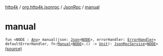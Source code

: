 [http4k](../../index.md) / [org.http4k.jsonrpc](../index.md) / [JsonRpc](index.md) / [manual](./manual.md)

# manual

`fun <NODE : `[`Any`](https://kotlinlang.org/api/latest/jvm/stdlib/kotlin/-any/index.html)`> manual(json: `[`Json`](../../org.http4k.format/-json/index.md)`<`[`NODE`](manual.md#NODE)`>, errorHandler: `[`ErrorHandler`](../-error-handler.md)` = defaultErrorHandler, fn: `[`Manual`](../-method-bindings/-manual/index.md)`<`[`NODE`](manual.md#NODE)`>.() -> `[`Unit`](https://kotlinlang.org/api/latest/jvm/stdlib/kotlin/-unit/index.html)`): `[`JsonRpcService`](../-json-rpc-service/index.md)`<`[`NODE`](manual.md#NODE)`>` [(source)](https://github.com/http4k/http4k/blob/master/http4k-jsonrpc/src/main/kotlin/org/http4k/jsonrpc/jsonRpc.kt#L14)